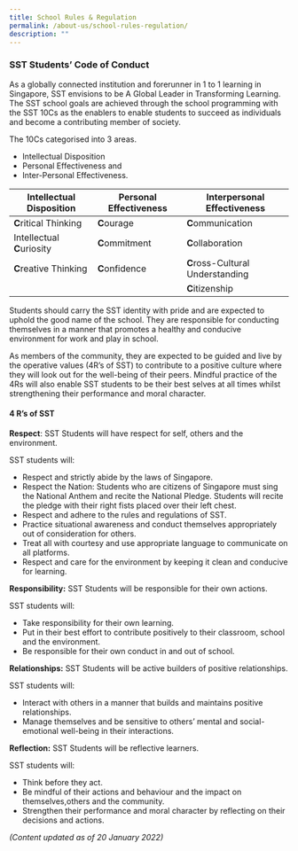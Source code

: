 ```yaml
---
title: School Rules & Regulation
permalink: /about-us/school-rules-regulation/
description: ""
---
```

### SST Students’ Code of Conduct

As a globally connected institution and forerunner in 1 to 1 learning in Singapore, SST envisions to be A Global Leader in Transforming Learning. The SST school goals are achieved through the school programming with the SST 10Cs as the enablers to enable students to succeed as individuals and become a contributing member of society. 

The 10Cs categorised into 3 areas.

* Intellectual Disposition 
* Personal Effectiveness and 
* Inter-Personal Effectiveness.



| Intellectual Disposition | Personal Effectiveness | Interpersonal Effectiveness |
| -------- | -------- | -------- |
| **C**ritical Thinking |**C**ourage| **C**ommunication|
Intellectual **C**uriosity | **C**ommitment| **C**ollaboration |
**C**reative Thinking | **C**onfidence     | **C**ross-Cultural Understanding| 
|  |  | **C**itizenship |


Students should carry the SST identity with pride and are expected to uphold the good name of the school. They are responsible for conducting themselves in a manner that promotes a healthy and conducive environment for work and play in school. 

As members of the community, they are expected to be guided and live by the operative values (4R’s of SST) to contribute to a positive culture where they will look out for the well-being of their peers. Mindful practice of the 4Rs will also enable SST students to be their best selves at all times whilst strengthening their performance and moral character.

#### 4 R’s of SST
**Respect**: SST Students will have respect for self, others and the environment.

SST students will:

* Respect and strictly abide by the laws of Singapore. 
* Respect the Nation: Students who are citizens of Singapore must sing the National Anthem and recite the National Pledge. Students will recite the pledge with their right fists placed over their left chest.
* Respect and adhere to the rules and regulations of SST.
* Practice situational awareness and conduct themselves appropriately out of consideration for others.
* Treat all with courtesy and use appropriate language to communicate on all platforms. 
* Respect and care for the environment by keeping it clean and conducive for learning.

**Responsibility:** SST Students will be responsible for their own actions.

SST students will:

*   Take responsibility for their own learning.
*   Put in their best effort to contribute positively to their classroom, school and the environment.  
*   Be responsible for their own conduct in and out of school.

**Relationships:** SST Students will be active builders of positive relationships.

SST students will:

*   Interact with others in a manner that builds and maintains positive relationships.
*   Manage themselves and be sensitive to others’ mental and social- emotional well-being in their interactions.

**Reflection:** SST Students will be reflective learners. 

SST students will:

*   Think before they act. 
*   Be mindful of their actions and behaviour and the impact on themselves,others and the community.
*   Strengthen their performance and moral character by reflecting on their decisions and actions.

_(Content updated as of 20 January 2022)_
